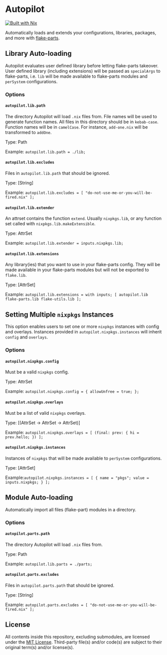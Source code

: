 # Autopilot

[![Built with Nix](https://builtwithnix.org/badge.svg)](https://builtwithnix.org)

Automatically loads and extends your configurations, libraries, packages, and
more with [flake-parts](https://flake.parts).

## Library Auto-loading

Autopilot evaluates user defined library before letting flake-parts takeover.
User defined library (including extensions) will be passed as `specialArgs` to
flake-parts, i.e. `lib` will be made available to flake-parts modules and
`perSystem` configurations.

### Options

#### `autopilot.lib.path`

The directory Autopilot will load `.nix` files from. File names will be used to
generate function names. All files in this directory should be in `kebab-case`.
Function names will be in `camelCase`. For instance, `add-one.nix` will be
transformed to `addOne`.

Type: Path

Example: `autopilot.lib.path = ./lib;`

#### `autopilot.lib.excludes`

Files in `autopilot.lib.path` that should be ignored.

Type: [String]

Example:
`autopilot.lib.excludes = [ "do-not-use-me-or-you-will-be-fired.nix" ];`

#### `autopilot.lib.extender`

An attrset contains the function `extend`. Usually `nixpkgs.lib`, or any
function set called with `nixpkgs.lib.makeExtensible`.

Type: AttrSet

Example: `autopilot.lib.extender = inputs.nixpkgs.lib;`

#### `autopilot.lib.extensions`

Any library(ies) that you want to use in your flake-parts config. They will be
made available in your flake-parts modules but will not be exported to
`flake.lib`.

Type: [AttrSet]

Example:
`autopilot.lib.extensions = with inputs; [ autopilot.lib flake-parts.lib flake-utils.lib ];`

## Setting Multiple `nixpkgs` Instances

This option enables users to set one or more `nixpkgs` instances with config and
overlays. Instances provided in `autopilot.nixpkgs.instances` will inherit
`config` and `overlays`.

### Options

#### `autopilot.nixpkgs.config`

Must be a valid `nixpkgs` config.

Type: AttrSet

Example: `autopilot.nixpkgs.config = { allowUnfree = true; };`

#### `autopilot.nixpkgs.overlays`

Must be a list of valid `nixpkgs` overlays.

Type: [(AttrSet -> AttrSet -> AttrSet)]

Example: `autopilot.nixpkgs.overlays = [ (final: prev: { hi = prev.hello; }) ];`

#### `autopilot.nixpkgs.instances`

Instances of `nixpkgs` that will be made available to `perSystem`
configurations.

Type: [AttrSet]

Example:`autopilot.nixpkgs.instances = [ { name = "pkgs"; value = inputs.nixpkgs; } ];`

## Module Auto-loading

Automatically import all files (flake-part) modules in a directory.

### Options

#### `autopilot.parts.path`

The directory Autopilot will load `.nix` files from.

Type: Path

Example: `autopilot.lib.parts = ./parts;`

#### `autopilot.parts.excludes`

Files in `autopilot.parts.path` that should be ignored.

Type: [String]

Example:
`autopilot.parts.excludes = [ "do-not-use-me-or-you-will-be-fired.nix" ];`

## License

All contents inside this repository, excluding submodules, are licensed under
the [MIT License](license.txt). Third-party file(s) and/or code(s) are subject
to their original term(s) and/or license(s).
